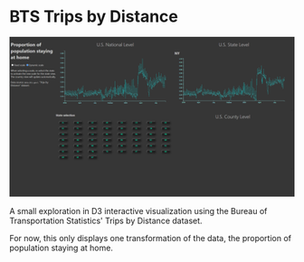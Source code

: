# BTS Trips by Distance

![](https://raw.githubusercontent.com/awong234/bts-proportion-staying-at-home/master/docs/bts-html-d3.png)

A small exploration in D3 interactive visualization using the Bureau of
Transportation Statistics' Trips by Distance dataset.

For now, this only displays one transformation of the data, the proportion of population staying at home.
